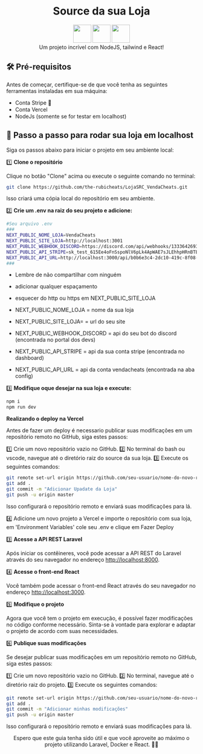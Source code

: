 <h1 align="center">Source da sua Loja</h1>

<div align="center">
  <strong><img src="https://skillicons.dev/icons?i=nodejs" width="48"> <img src="https://skillicons.dev/icons?i=tailwind" width="48"> <img src="https://skillicons.dev/icons?i=react" width="48"></strong>
</div>
<div align="center">
  Um projeto incrível com NodeJS, tailwind e React!
</div>

## 🛠️ Pré-requisitos

Antes de começar, certifique-se de que você tenha as seguintes ferramentas instaladas em sua máquina:

- Conta Stripe 🏦
- Conta Vercel <img src="https://skillicons.dev/icons?i=vercel" width="15">
- NodeJs (somente se for testar em localhost) <img src="https://skillicons.dev/icons?i=nodejs" width="15">

## 🚀 Passo a passo para rodar sua loja em localhost

Siga os passos abaixo para iniciar o projeto em seu ambiente local:

1️⃣ **Clone o repositório** <img src="https://skillicons.dev/icons?i=git" width="15"> 

   Clique no botão "Clone" acima ou execute o seguinte comando no terminal:

   ```bash
   git clone https://github.com/the-rubicheats/LojaSRC_VendaCheats.git
   ```

   Isso criará uma cópia local do repositório em seu ambiente.

2️⃣ **Crie um .env na raiz do seu projeto e adicione:** 

   ```bash
   #Seu arquivo .env
###
NEXT_PUBLIC_NOME_LOJA=VendaCheats
NEXT_PUBLIC_SITE_LOJA=http://localhost:3001
NEXT_PUBLIC_WEBHOOK_DISCORD=https://discord.com/api/webhooks/1333642693591531701/3KkMOqXAws4gc4rHxuygaOE45TUTq5rxvfvQU-  sFG73IKornZyYXWBY14-jzfpHFHN2X
NEXT_PUBLIC_API_STRIPE=sk_test_615Ee4oFnSspoNlV6pLk4ApWAE7sJLEhhpHRnBTBRrr2JPmgrNlwqkceTpx366b7LHFsHSIXZHb2UE3OWMbHXd6Y100zmsIyaOc
NEXT_PUBLIC_API_URL=http://localhost:3000/api/b0b6e3c4-2dc10-419c-8f08-80cf0f473105
###
   ```

- Lembre de não compartilhar com ninguém
- adicionar qualquer espaçamento
- esquecer do http ou https em NEXT_PUBLIC_SITE_LOJA

- NEXT_PUBLIC_NOME_LOJA = nome da sua loja
- NEXT_PUBLIC_SITE_LOJA= = url do seu site
- NEXT_PUBLIC_WEBHOOK_DISCORD = api do seu bot do discord (encontrada no portal dos devs)
- NEXT_PUBLIC_API_STRIPE = api da sua conta stripe (encontrada no dashboard)
- NEXT_PUBLIC_API_URL = api da conta vendacheats (encontrada na aba config)

3️⃣ **Modifique oque desejar na sua loja e execute:**

   ```bash
   npm i
   npm run dev
   ```

 **Realizando o deploy na Vercel**

 Antes de fazer um deploy é necessario publicar suas modificações em um repositório remoto no GitHub, siga estes passos:

   1️⃣ Crie um novo repositório vazio no GitHub.
   2️⃣ No terminal do bash ou vscode, navegue até o diretório raiz do source da sua loja.
   3️⃣ Execute os seguintes comandos:

   ```bash
   git remote set-url origin https://github.com/seu-usuario/nome-do-novo-repositorio.git
   git add .
   git commit -m "Adicionar Upadate da Loja"
   git push -u origin master
   ```

   Isso configurará o repositório remoto e enviará suas modificações para lá.
   
   4️⃣ Adicione um novo projeto a Vercel e importe o repositório com sua loja, em 'Environment Variables' cole seu .env e clique em Fazer Deploy

3️⃣ **Acesse a API REST Laravel**

   Após iniciar os contêineres, você pode acessar a API REST do Laravel através do seu navegador no endereço [http://localhost:8000](http://localhost:8000).

4️⃣ **Acesse o front-end React**

   Você também pode acessar o front-end React através do seu navegador no endereço [http://localhost:3000](http://localhost:3000).

5️⃣ **Modifique o projeto**

   Agora que você tem o projeto em execução, é possível fazer modificações no código conforme necessário. Sinta-se à vontade para explorar e adaptar o projeto de acordo com suas necessidades.

6️⃣ **Publique suas modificações**

   Se desejar publicar suas modificações em um repositório remoto no GitHub, siga estes passos:

   1️⃣ Crie um novo repositório vazio no GitHub.
   2️⃣ No terminal, navegue até o diretório raiz do projeto.
   3️⃣ Execute os seguintes comandos:

   ```bash
   git remote set-url origin https://github.com/seu-usuario/nome-do-novo-repositorio.git
   git add .
   git commit -m "Adicionar minhas modificações"
   git push -u origin master
   ```

   Isso configurará o repositório remoto e enviará suas modificações para lá.


<div align="center">
  Espero que este guia tenha sido útil e que você aproveite ao máximo o projeto utilizando Laravel, Docker e React. 🎉😄
</div>
